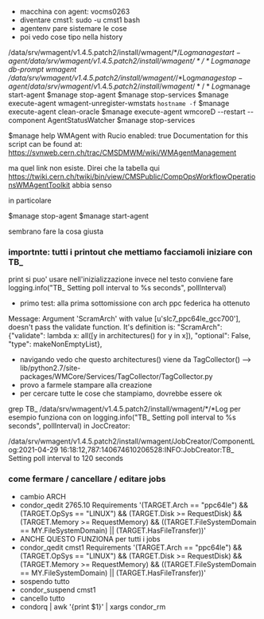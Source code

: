 - macchina con agent: vocms0263
- diventare cmst1: sudo -u cmst1 bash
- agentenv pare sistemare le cose
- poi vedo cose tipo nella history

/data/srv/wmagent/v1.4.5.patch2/install/wmagent/*/*Log$manage start-agent
/data/srv/wmagent/v1.4.5.patch2/install/wmagent/*/*Log$manage db-prompt wmagent
/data/srv/wmagent/v1.4.5.patch2/install/wmagent/*/*Log$manage stop-agent
/data/srv/wmagent/v1.4.5.patch2/install/wmagent/*/*Log$manage start-agent
$manage stop-agent
$manage stop-services
$manage execute-agent wmagent-unregister-wmstats `hostname -f`
$manage execute-agent clean-oracle
$manage execute-agent wmcoreD --restart --component AgentStatusWatcher
$manage stop-services

$manage help
WMAgent with Rucio enabled: true
Documentation for this script can be found at: https://svnweb.cern.ch/trac/CMSDMWM/wiki/WMAgentManagement

ma quel link non esiste. Direi che la tabella qui https://twiki.cern.ch/twiki/bin/view/CMSPublic/CompOpsWorkflowOperationsWMAgentToolkit abbia senso

in particolare

$manage stop-agent
$manage start-agent

sembrano fare la cosa giusta

### importnte: tutti i printout che mettiamo facciamoli iniziare con TB_

print si puo' usare nell'inizializzazione
invece nel testo conviene fare logging.info("TB_ Setting poll interval to %s seconds", pollInterval)


- primo test: alla prima sottomissione con arch ppc federica ha ottenuto 

Message: Argument 'ScramArch' with value [u'slc7_ppc64le_gcc700'], doesn't pass the validate function.
It's definition is:
                     "ScramArch": {"validate": lambda x: all([y in architectures() for y in x]),
                                   "optional": False, "type": makeNonEmptyList},

- navigando vedo che questo architectures() viene da TagCollector() --> lib/python2.7/site-packages/WMCore/Services/TagCollector/TagCollector.py
- provo a farmele stampare alla creazione
-  per cercare tutte le cose che stampiamo, dovrebbe essere ok

grep TB_ /data/srv/wmagent/v1.4.5.patch2/install/wmagent/*/*Log 
per esempio funziona con on logging.info("TB_ Setting poll interval to %s seconds", pollInterval) in JocCreator:

/data/srv/wmagent/v1.4.5.patch2/install/wmagent/JobCreator/ComponentLog:2021-04-29 16:18:12,787:140674610206528:INFO:JobCreator:TB_ Setting poll interval to 120 seconds



### come fermare / cancellare / editare jobs

- cambio ARCH
- condor_qedit  2765.10  Requirements '(TARGET.Arch == "ppc64le") && (TARGET.OpSys == "LINUX") && (TARGET.Disk >= RequestDisk) && (TARGET.Memory >= RequestMemory) && ((TARGET.FileSystemDomain == MY.FileSystemDomain) || (TARGET.HasFileTransfer))'
- ANCHE QUESTO FUNZIONA per tutti i jobs
- condor_qedit cmst1  Requirements '(TARGET.Arch == "ppc64le") && (TARGET.OpSys == "LINUX") && (TARGET.Disk >= RequestDisk) && (TARGET.Memory >= RequestMemory) && ((TARGET.FileSystemDomain == MY.FileSystemDomain) || (TARGET.HasFileTransfer))'
- sospendo tutto
- condor_suspend cmst1
- cancello tutto
- condorq | awk '{print $1}' | xargs condor_rm


